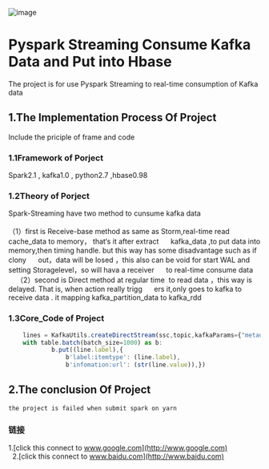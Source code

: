 ![image](http://images.cnitblog.com/i/607542/201403/141558148063393.gif)

Pyspark Streaming Consume Kafka Data and Put into Hbase  
===================================  
  The project is for use Pyspark Streaming to real-time consumption of Kafka data<br />  
    
  
1.The Implementation Process Of Project  
-----------------------------------  
  Include the priciple of frame and code<br />   
    
### 1.1Framework of Porject  
 Spark2.1 , kafka1.0 , python2.7 ,hbase0.98<br />
 
### 1.2Theory of Porject
 Spark-Streaming have two method to cunsume kafka data<br />  
    （1）first is Receive-base method as same as Storm,real-time read cache_data to memory， that‘s it after extract
      kafka_data ,to put data into memory,then timing handle. but this way has some disadvantage such as if clony 
      out，data will be losed ，this also can be void for start WAL and setting Storagelevel，so will hava a receiver
      to real-time consume data
       
    （2）second is Direct method at regular time  to read data ，this way is delayed. That is, when action really trigg
      ers it,only goes to kafka to receive data . it mapping kafka_partition_data to kafka_rdd

     
### 1.3Core_Code of Project
```javascript
    lines = KafkaUtils.createDirectStream(ssc,topic,kafkaParams={"metadata.broker.list":brokers})
    with table.batch(batch_size=1000) as b:
            b.put((line.label),{
                b'label:itemtype': (line.label),
                b'infomation:url': (str(line.value)),})
```

    
    
2.The conclusion Of Project  
----------------------------------- 

    the project is failed when submit spark on yarn

 
### 链接  
1.[click this connect to www.google.com](http://www.google.com)<br />  
2.[click this connect to www.baidu.com](http://www.baidu.com)<br />  
